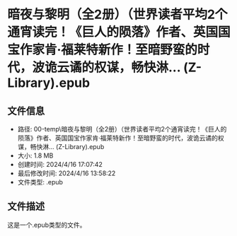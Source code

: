 ﻿# 暗夜与黎明（全2册）（世界读者平均2个通宵读完！《巨人的陨落》作者、英国国宝作家肯·福莱特新作！至暗野蛮的时代，波诡云谲的权谋，畅快淋... (Z-Library).epub

## 文件信息
- 路径: 00-temp\暗夜与黎明（全2册）（世界读者平均2个通宵读完！《巨人的陨落》作者、英国国宝作家肯·福莱特新作！至暗野蛮的时代，波诡云谲的权谋，畅快淋... (Z-Library).epub
- 大小: 1.8 MB
- 创建时间: 2024/4/16 17:07:42
- 最后修改时间: 2024/4/16 13:58:22
- 文件类型: .epub

## 文件描述
这是一个.epub类型的文件。

